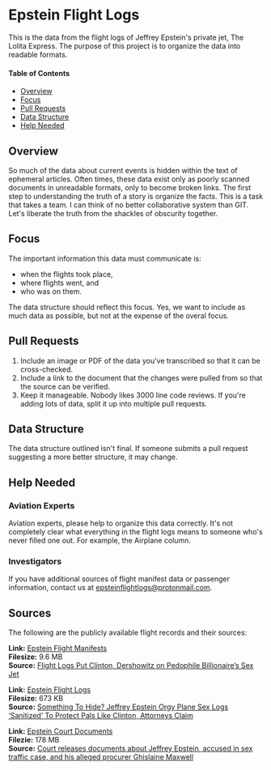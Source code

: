 # Epstein Flight Logs
This is the data from the flight logs of Jeffrey Epstein's private jet, The Lolita Express. The purpose of this project is to organize the data into readable formats.

#### Table of Contents
- [Overview](#overview)
- [Focus](#focus)
- [Pull Requests](#pull-requests)
- [Data Structure](#data-structure)
- [Help Needed](#help-needed)

## Overview
So much of the data about current events is hidden within the text of ephemeral articles. Often times, these data exist only as poorly scanned documents in unreadable formats, only to become broken links. The first step to understanding the truth of a story is organize the facts. This is a task that takes a team. I can think of no better collaborative system than GIT. Let's liberate the truth from the shackles of obscurity together.

## Focus
The important information this data must communicate is:

- when the flights took place,
- where flights went, and
- who was on them.

The data structure should reflect this focus. Yes, we want to include as much data as possible, but not at the expense of the overal focus.

## Pull Requests
1. Include an image or PDF of the data you've transcribed so that it can be cross-checked.
2. Include a link to the document that the changes were pulled from so that the source can be verified.
3. Keep it manageable. Nobody likes 3000 line code reviews. If you're adding lots of data, split it up into multiple pull requests.

## Data Structure
The data structure outlined isn't final. If someone submits a pull request suggesting a more better structure, it may change.

## Help Needed
### Aviation Experts
Aviation experts, please help to organize this data correctly. It's not completely clear what everything in the flight logs means to someone who's never filled one out. For example, the Airplane column.
### Investigators
If you have additional sources of flight manifest data or passenger information, contact us at [epsteinflightlogs@protonmail.com](epsteinflightlogs@protonmail.com).

## Sources
The following are the publicly available flight records and their sources:

**Link:** [Epstein Flight Manifests](https://www.dropbox.com/s/ugplsdawnkvkfcv/GAWKER-epstein-flight-manifests.pdf?dl=0)  
**Filesize:** 9.6 MB  
**Source:** [Flight Logs Put Clinton, Dershowitz on Pedophile Billionaire’s Sex Jet](https://gawker.com/flight-logs-put-clinton-dershowitz-on-pedophile-billio-1681039971)

**Link:** [Epstein Flight Logs](https://www.dropbox.com/s/0911d48rotdi2fl/RADAR-epstein-flight-logs.pdf?dl=0)  
**Filesize:** 673 KB  
**Source:** [Something To Hide? Jeffrey Epstein Orgy Plane Sex Logs ‘Sanitized’ To Protect Pals Like Clinton, Attorneys Claim](https://radaronline.com/exclusives/2015/01/royal-sex-scandal-prince-andrew-pedophile-flight-logs/)

**Link:** [Epstein Court Documents](https://www.dropbox.com/s/4mlcoqri6t8m0nn/CNBC-epstein-court-docs.pdf?dl=0)  
**Filezie:** 178 MB  
**Source:** [Court releases documents about Jeffrey Epstein, accused in sex traffic case, and his alleged procurer Ghislaine Maxwell](https://www.cnbc.com/2019/08/09/documents-released-about-jeffrey-epstein-and-ghislaine-maxwell.html)
